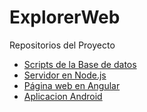 # ExplorerWeb

Repositorios del Proyecto
- [Scripts de la Base de datos](https://github.com/AntonioAlejandro01/Explorer-DBScripts)
- [Servidor en Node.js](https://github.com/AntonioAlejandro01/Exporer-API)
- [Página web en Angular](https://github.com/AntonioAlejandro01/Explorer-Web)
- [Aplicacion Android](https://github.com/AntonioAlejandro01/ExpplorerApp)
